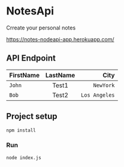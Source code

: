 # NotesApi
Crreate your personal notes

https://notes-nodeapi-app.herokuapp.com/

## API Endpoint

| FirstName     | LastName      | City  |
| :------------ |   :---:       | --------: |
| `John`        | Test1         | `NewYork`   |
| `Bob`         | Test2         | `Los Angeles`   |

## Project setup
```
npm install
```

### Run
```
node index.js
```
